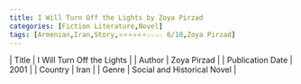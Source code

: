 ```yaml
---
title: I Will Turn Off the Lights by Zoya Pirzad
categories: [Fiction Literature,Novel]
tags: [Armenian,Iran,Story,⭐⭐⭐⭐⭐⭐☆☆☆☆ 6/10,Zoya Pirzad]
---
```

        
| Title | I Will Turn Off the Lights  |
| Author |  Zoya Pirzad  |
| Publication Date | 2001   |
| Country | Iran |
| Genre | Social and Historical Novel  |
        